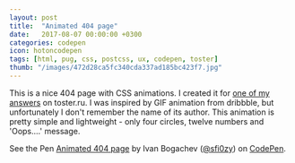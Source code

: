 ```yaml
---
layout: post
title:  "Animated 404 page"
date:   2017-08-07 00:00:00 +0300
categories: codepen
icon: hotoncodepen
tags: [html, pug, css, postcss, ux, codepen, toster]
thumb: "/images/472d28ca5fc340cda337ad185bc423f7.jpg"
---
```


This is a nice 404 page with CSS animations. I created it for <a href='https://toster.ru/q/449441'>one of my answers</a> on toster.ru. I was inspired by GIF animation from dribbble, but unfortunately I don't remember the name of its author. This animation is pretty simple and lightweight - only four circles, twelve numbers and 'Oops....' message.

<p data-height="537" data-theme-id="light" data-slug-hash="gxmOda" data-default-tab="result" data-user="sfi0zy" data-embed-version="2" data-pen-title="Animated 404 page" class="codepen">See the Pen <a href="https://codepen.io/sfi0zy/pen/gxmOda/">Animated 404 page</a> by Ivan Bogachev (<a href="https://codepen.io/sfi0zy">@sfi0zy</a>) on <a href="https://codepen.io">CodePen</a>.</p>
<script async src="https://production-assets.codepen.io/assets/embed/ei.js"></script>
